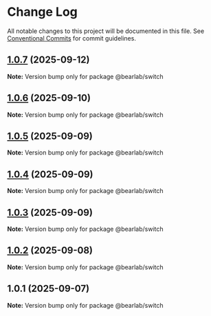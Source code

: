 # Change Log

All notable changes to this project will be documented in this file.
See [Conventional Commits](https://conventionalcommits.org) for commit guidelines.

## [1.0.7](https://github.com/hasanbala/ui-components/compare/@bearlab/switch@1.0.6...@bearlab/switch@1.0.7) (2025-09-12)

**Note:** Version bump only for package @bearlab/switch





## [1.0.6](https://github.com/hasanbala/ui-components/compare/@bearlab/switch@1.0.5...@bearlab/switch@1.0.6) (2025-09-10)

**Note:** Version bump only for package @bearlab/switch





## [1.0.5](https://github.com/hasanbala/ui-components/compare/@bearlab/switch@1.0.4...@bearlab/switch@1.0.5) (2025-09-09)

**Note:** Version bump only for package @bearlab/switch





## [1.0.4](https://github.com/hasanbala/ui-components/compare/@bearlab/switch@1.0.3...@bearlab/switch@1.0.4) (2025-09-09)

**Note:** Version bump only for package @bearlab/switch





## [1.0.3](https://github.com/hasanbala/ui-components/compare/@bearlab/switch@1.0.2...@bearlab/switch@1.0.3) (2025-09-09)

**Note:** Version bump only for package @bearlab/switch





## [1.0.2](https://github.com/hasanbala/ui-components/compare/@bearlab/switch@1.0.1...@bearlab/switch@1.0.2) (2025-09-08)

**Note:** Version bump only for package @bearlab/switch





## 1.0.1 (2025-09-07)

**Note:** Version bump only for package @bearlab/switch
